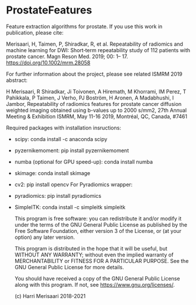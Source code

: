 # ProstateFeatures
Feature extraction algorithms for prostate. If you use this work in publication, please cite:

Merisaari, H, Taimen, P, Shiradkar, R, et al. Repeatability of radiomics and machine learning for DWI: Short‐term repeatability study of 112 patients with prostate cancer. Magn Reson Med. 2019; 00: 1– 17. https://doi.org/10.1002/mrm.28058

For further information about the project, please see related ISMRM 2019 abstract:

H Merisaari, R Shiradkar, Ji Toivonen, A Hiremath, M Khorrami, IM Perez, T Pahikkala, P Taimen, J Verho, PJ Boström, H Aronen, A Madabhushi, I Jambor, Repeatability of radiomics features for prostate cancer diffusion weighted imaging obtained using b-values up to 2000 s/mm2, 27th Annual Meeting & Exhibition ISMRM, May 11-16 2019, Montréal, QC, Canada, #7461

Required packages with installation insructions:
- scipy: conda install -c anaconda scipy 
- pyzernikemoment: pip install pyzernikemoment
- numba (optional for GPU speed-up): conda install numba
- skimage: conda install skimage
- cv2: pip install opencv
For Pyradiomics wrapper:
- pyradiomics: pip install pyradiomics
- SimpleITK: conda install -c simpleitk simpleitk


    This program is free software: you can redistribute it and/or modify
    it under the terms of the GNU General Public License as published by
    the Free Software Foundation, either version 3 of the License, or
    (at your option) any later version.

    This program is distributed in the hope that it will be useful,
    but WITHOUT ANY WARRANTY; without even the implied warranty of
    MERCHANTABILITY or FITNESS FOR A PARTICULAR PURPOSE.  See the
    GNU General Public License for more details.

    You should have received a copy of the GNU General Public License
    along with this program.  If not, see <https://www.gnu.org/licenses/>.
    
    (c) Harri Merisaari 2018-2021
